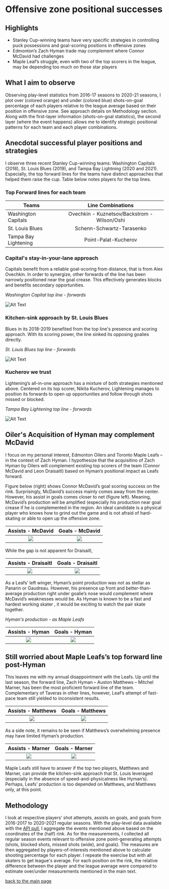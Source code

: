 # Offensive zone positional successes

## Highlights

*	Stanley Cup-winning teams have very specific strategies in controlling puck possessions and goal-scoring positions in offensive zones
* Edmonton’s Zach Hyman trade may complement where Connor McDavid had challenges
* Maple Leaf’s struggle, even with two of the top scorers in the league, may be depending too much on those star players

## What I aim to observe

Observing play-level statistics from 2016-17 seasons to 2020-21 seasons, I plot over (colored orange) and under (colored blue) shots-on-goal percentage of each players relative to the league average based on their position in offensive zone. See approach details on Methodology section. Along with the first-layer information (shots-on-goal statistics), the second layer (where the event happens) allows me to identify strategic positional patterns for each team and each player combinations.

## Anecdotal successful player positions and strategies
I observe three recent Stanley Cup-winning teams: Washington Capitals (2018), St. Louis Blues (2019), and Tampa Bay Lightning (2020 and 2021). Especially, the top forward lines for the teams have distinct approaches that helped them raise the cup. Table below notes players for the top lines.

### Top Forward lines for each team

| Teams | Line Combinations |
| --- | :---: | 
| Washington Capitals | Ovechkin - Kuznetsov/Backstrom - Wilson/Oshi |
| St. Louis Blues | Schenn-Schwartz-Tarasenko |
| Tampa Bay Lightening | Point-Palat-Kucherov |

### Capital's stay-in-your-lane approach
Capitals benefit from a reliable goal-scoring from distance, that is from Alex Ovechkin. In order to synergize, other forwards of the line has been narrowly positioned near the goal crease. This effectively generates blocks and benefits secondary opportunities. 

*Washington Capital top line - forwards*

![Alt Text](https://github.com/justinjoliver/NHL-Analytics/blob/main/dev/positional_success_forwards/gif_caps_18.gif?raw=true)

### Kitchen-sink approach by St. Louis Blues
Blues in its 2018-2019 benefited from the top line's presence and scoring approach. With its scoring power, the line sinked its opposing goalies directly.

*St. Louis Blues top line - forwards*

![Alt Text](https://github.com/justinjoliver/NHL-Analytics/blob/main/dev/positional_success_forwards/gif_stl_2019.gif?raw=true)

### Kucherov we trust
Lightening’s all-in-one approach has a mixture of both strategies mentioned above. Centered on its top scorer, Nikita Kucherov, Lightening manages to position its forwards to open up opportunities and follow through shots missed or blocked.

*Tampa Bay Lightening top line - forwards*

![Alt Text](https://github.com/justinjoliver/NHL-Analytics/blob/main/dev/positional_success_forwards/gif_tbl_2021.gif?raw=true)

## Oiler's Acquisition of Hyman may complement McDavid
I focus on my personal interest, Edmonton Oilers and Toronto Maple Leafs – in the context of Zach Hyman. I hypothesize that the acquisitino of Zach Hyman by Oilers will complement existing top scorers of the team (Connor McDavid and Leon Draisaitl) based on Hyman’s positional impact as Leafs forward.

Figure below (right) shows Connor McDavid’s goal scoring success on the rink. Surprisingly, McDavid’s success mainly comes away from the center.  However, his assist in goals comes closer to net (figure left). Meaning, McDavid’s production will be amplified (especially his production near goal crease if he is complemented in the region. An ideal candidate is a physical player who knows how to grind out the game and is not afraid of hard-skating or able to open up the offensive zone.

Assists - McDavid          |  Goals - McDavid
:-------------------------:|:-------------------------:
![](https://github.com/justinjoliver/NHL-Analytics/blob/main/dev/positional_success_forwards/Connor%20McDavid_assist_success.png?raw=true)  |  ![](https://github.com/justinjoliver/NHL-Analytics/blob/main/dev/positional_success_forwards/Connor%20McDavid_goal_success.png?raw=true)

While the gap is not apparent for Draisaitl,

Assists - Draisaitl          |  Goals - Draisaitl
:-------------------------:|:-------------------------:
![](https://github.com/justinjoliver/NHL-Analytics/blob/main/dev/positional_success_forwards/Leon%20Draisaitl_assist_success.png?raw=true)  |  ![](https://github.com/justinjoliver/NHL-Analytics/blob/main/dev/positional_success_forwards/Leon%20Draisaitl_goal_success.png?raw=true)

As a Leafs’ left winger, Hyman’s point production was not as stellar as Panarin or Gaudreau. However, his presence up front and better-than-average production right under goalie’s nose would complement where McDavid’s weaknesses would be. As Hyman is known to be a fast and hardest working skater , it would be exciting to watch the pair skate together.

*Hyman's production - as Maple Leafs*

Assists - Hyman          |  Goals - Hyman
:-------------------------:|:-------------------------:
![](https://github.com/justinjoliver/NHL-Analytics/blob/main/dev/positional_success_forwards/Zach%20Hyman_assist_success.png?raw=true)  |  ![](https://github.com/justinjoliver/NHL-Analytics/blob/main/dev/positional_success_forwards/Zach%20Hyman_goal_success.png?raw=true)

## Still worried about Maple Leafs’s top forward line post-Hyman

This leaves me with my annual disappointment with the Leafs. Up until the last season, the forward line, Zach Hyman – Auston Matthews – Mitchel Marner, has been the most proficient forward line of the team. Complementary of Taveras in other lines, however, Leaf’s attempt of fast-pace team still yielded to inconsistent results.

Assists - Matthews          |  Goals - Matthews
:-------------------------:|:-------------------------:
![](https://github.com/justinjoliver/NHL-Analytics/blob/main/dev/positional_success_forwards/Auston%20Matthews_assist_success.png?raw=true)  |  ![](https://github.com/justinjoliver/NHL-Analytics/blob/main/dev/positional_success_forwards/Auston%20Matthews_goal_success.png?raw=true)

As a side note, it remains to be seen if Matthews’s overwhelming presence may have limited Hyman’s production. 

Assists - Marner          |  Goals - Marner
:-------------------------:|:-------------------------:
![](https://github.com/justinjoliver/NHL-Analytics/blob/main/dev/positional_success_forwards/Mitchell%20Marner_assist_success.png?raw=true)  |  ![](https://github.com/justinjoliver/NHL-Analytics/blob/main/dev/positional_success_forwards/Mitchell%20Marner_goal_success.png?raw=true)

Maple Leafs still have to answer if the top two players, Matthews and Marner, can provide the kitchen-sink approach that St. Louis leveraged (especially in the absence of speed-and-physicalness like Hyman’s). Perhaps, Leafs’ production is too depended on Matthews, and Matthews only, at this point.

## Methodology
I look at respective players’ shot attempts, assists on goals, and goals from 2016-2017 to 2020-2021 regular seasons. With the play-level data available with the [API pull](https://thinkingjustin.com/collection/nhl_game_data_pull_eg.html), I aggregate the events mentioned above based on the coordinates of the (half) rink. As for the measurements, I collected all regular season events relevant to offensive zone point-generating attempts (shots, blocked shots, missed shots (wide), and goals). The measures are then aggregated by players-of-interests mentioned above to calculate shooting percentage for each player. I repeate the exercise but with all skaters to get league's average. For each position on the rink, the relative difference between the player and the league average were compared to estimate over/under measurements mentioned in the main text.
 
[back to the main page](../index.md)
